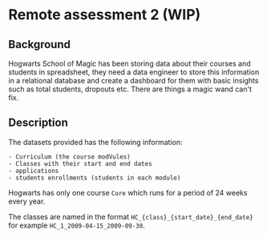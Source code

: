 # Remote assessment 2 (WIP)
## Background
Hogwarts School of Magic has been storing data about their courses and students in spreadsheet, they need a data engineer to store this information in a relational database and create a dashboard for them with basic insights such as total students, dropouts etc. There are things a magic wand can't fix.

## Description
The datasets provided has the following information:

    - Curriculum (the course modVules)
    - Classes with their start and end dates
    - applications
    - students enrollments (students in each module)

Hogwarts has only one course `Core` which runs for a period of 24 weeks every year.

The classes are named in the format `HC_{class}_{start_date}_{end_date}` for example `HC_1_2009-04-15_2009-09-30`.
